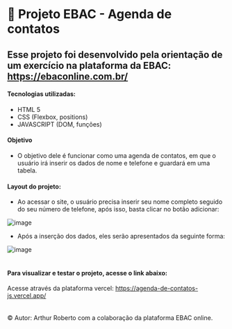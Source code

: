 # 📒 Projeto EBAC - Agenda de contatos

## Esse projeto foi desenvolvido pela orientação de um exercício na plataforma da EBAC: https://ebaconline.com.br/

 #### Tecnologias utilizadas:
- HTML 5
- CSS (Flexbox, positions)
- JAVASCRIPT (DOM, funções)

#### Objetivo
   - O objetivo dele é funcionar como uma agenda de contatos, em que o usuário irá inserir os dados de nome e telefone e guardará em uma tabela.

#### Layout do projeto:
  - Ao acessar o site, o usuário precisa inserir seu nome completo seguido do seu número de telefone, após isso, basta clicar no botão adicionar:

  ![image](https://github.com/arthurt520/Agenda-de-contatos-js/assets/74931965/eb13ac79-bcc8-48ef-9a3c-1550d24f107b)

  - Após a inserção dos dados, eles serão apresentados da seguinte forma:
  
  ![image](https://github.com/arthurt520/Agenda-de-contatos-js/assets/74931965/cc01c488-7de4-4c9a-93d7-487b9f48c439)
    </br>
    </br>

  #### Para visualizar e testar o projeto, acesse o link abaixo:
  Acesse através da plataforma vercel: https://agenda-de-contatos-js.vercel.app/
    </br>
    </br>
    </br>
  &copy; Autor: Arthur Roberto com a colaboração da plataforma EBAC online.



  

